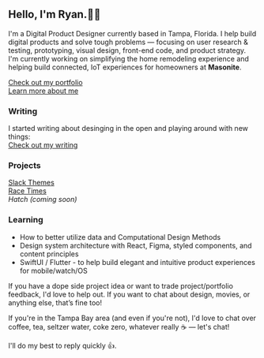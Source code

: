 ## Hello, I'm Ryan.✌🏼

I'm a Digital Product Designer currently based in Tampa, Florida. I help build digital products and solve tough problems — focusing on user research & testing, prototyping, visual design, front-end code, and product strategy. I'm currently working on simplifying the home remodeling experience and helping build connected, IoT experiences for homeowners at **Masonite**.

[Check out my portfolio](https://ryanparag.com)  
[Learn more about me](https://ryanparag.com/about)

### Writing
I started writing about desinging in the open and playing around with new things:  
[Check out my writing](https://notes.ryanparag.com)

### Projects
[Slack Themes](https://slack-themes.now.sh)  
[Race Times](http://grapalab.com/f1-race-times/)  
_Hatch (coming soon)_

### Learning
- How to better utilize data and Computational Design Methods
- Design system architecture with React, Figma, styled components, and content principles
- SwiftUI / Flutter - to help build elegant and intuitive product experiences for mobile/watch/OS

If you have a dope side project idea or want to trade project/portfolio feedback, I'd love to help out. If you want to chat about design, movies, or anything else, that’s fine too!

If you're in the Tampa Bay area (and even if you're not), I'd love to chat over coffee, tea, seltzer water, coke zero, whatever really ☕️ — let's chat!

I'll do my best to reply quickly 👍.
